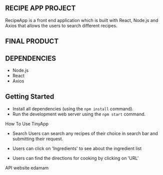 ## RECIPE APP PROJECT
RecipeApp is a front end application which is built with React, Node.js and Axios that allows the users to search different recipes.

## FINAL PRODUCT


## DEPENDENCIES
- Node.js
- React
- Axios

## Getting Started

- Install all dependencies (using the `npm install` command).
- Run the development web server using the `npm start` command.

How To Use TinyApp
- Search
Users can search any recipes of their choice in search bar and submitting their request.

- Users can click on 'Ingredients' to see about the ingredient list

- Users can find the directions for cooking by clicking on 'URL'


API website edamam
